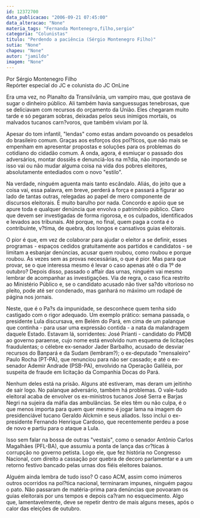 ```yaml
---
id: 12372700
data_publicacao: "2006-09-21 07:45:00"
data_alteracao: "None"
materia_tags: "Fernanda Montenegro,filho,sergio"
categoria: "Colunistas"
titulo: "Perdendo a paciência (Sérgio Montenegro Filho)"
sutia: "None"
chapeu: "None"
autor: "jamildo"
imagem: "None"
---
```

<p>Por S&eacute;rgio Montenegro Filho<br />Rep&oacute;rter especial do JC e colunista do JC OnLine</p>
<p>Era uma vez, no Planalto da Transilv&acirc;nia, um vampiro mau, que gostava de sugar o dinheiro p&uacute;blico. Ali tamb&eacute;m havia sanguessugas tenebrosas, que se deliciavam com recursos do or&ccedil;amento da Uni&atilde;o. Eles chegaram muito tarde e s&oacute; pegaram sobras, deixadas pelos seus inimigos mortais, os malvados tucanos carn?voros, que tamb&eacute;m viviam por l&aacute;.</p>
<p>Apesar do tom infantil, "lendas" como estas andam povoando os pesadelos do brasileiro comum. Gra&ccedil;as aos esfor&ccedil;os dos pol?ticos, que n&atilde;o mais se empenham em apresentar propostas e solu&ccedil;&otilde;es para os problemas do cotidiano do cidad&atilde;o comum. A onda, agora, &eacute; esmiu&ccedil;ar o passado dos advers&aacute;rios, montar dossi&ecirc;s e denunci&aacute;-los na m?dia, n&atilde;o importando se isso vai ou n&atilde;o mudar alguma coisa na vida dos pobres eleitores, absolutamente entediados com o novo "estilo".</p>
<p>Na verdade, ningu&eacute;m aguenta mais tanto esc&acirc;ndalo. Ali&aacute;s, do jeito que a coisa vai, essa palavra, em breve, perder&aacute; a for&ccedil;a e passar&aacute; a figurar ao lado de tantas outras, relegadas ao papel de mero componente de discursos eleitorais. &Eacute; muito barulho por nada. Concordo e ap&oacute;io que se apure toda e qualquer den&uacute;ncia que envolva o patrim&ocirc;nio p&uacute;blico. Claro que devem ser investigadas de forma rigorosa, e os culpados, identificados e levados aos tribunais. At&eacute; porque, no final, quem paga a conta &eacute; o contribuinte, v?tima, de quebra, dos longos e cansativos guias eleitorais.</p>
<p>O pior &eacute; que, em vez de colaborar para ajudar o eleitor a se definir, esses programas - espa&ccedil;os cedidos gratuitamente aos partidos e candidatos - se limitam a esbanjar den&uacute;ncias, acusar quem roubou, como roubou e porque roubou. &Agrave;s vezes sem as provas necess&aacute;rias, o que &eacute; pior. Mas para que provar, se o que interessa mesmo &eacute; levar o caso apenas at&eacute; o dia 1&ordm; de outubro? Depois disso, passado o affair das urnas, ningu&eacute;m vai mesmo lembrar de acompanhar as investiga&ccedil;&otilde;es. Via de regra, o caso fica restrito ao Minist&eacute;rio P&uacute;blico e, se o candidato acusado n&atilde;o tiver sa?do vitorioso no pleito, pode at&eacute; ser condenado, mas ganhar&aacute; no m&aacute;ximo um rodap&eacute; de p&aacute;gina nos jornais.</p>
<p>Neste, que &eacute; o Pa?s da impunidade, se desconhece quem tenha sido castigado com o rigor adequado. Um exemplo pr&aacute;tico: semana passada, o presidente Lula discursava, em Bel&eacute;m do Par&aacute;, em cima de um palanque que continha - para usar uma express&atilde;o contida - a nata da malandragem daquele Estado. Estavam l&aacute;, sorridentes: Jos&eacute; Prianti - candidato do PMDB ao governo paraense, cujo nome est&aacute; envolvido num esquema de licita&ccedil;&otilde;es fraudulentas; o c&eacute;lebre ex-senador Jader Barbalho, acusado de desviar recursos do Banpar&aacute; e da Sudam (lembram?); o ex-deputado "mensaleiro" Paulo Rocha (PT-PA), que renunciou para n&atilde;o ser cassado; e at&eacute; o ex-senador Ademir Andrade (PSB-PA), envolvido na Opera&ccedil;&atilde;o Galil&eacute;ia, por suspeita de fraude em licita&ccedil;&atilde;o da Companhia Docas do Par&aacute;.</p>
<p>Nenhum deles est&aacute; na pris&atilde;o. Alguns at&eacute; estiveram, mas deram um jeitinho de sair logo. No palanque advers&aacute;rio, tamb&eacute;m h&aacute; problemas. O vale-tudo eleitoral acaba de envolver os ex-ministros tucanos Jos&eacute; Serra e Barjas Negri na sujeira da m&aacute;fia das ambul&acirc;ncias. Se eles t&ecirc;m ou n&atilde;o culpa, &eacute; o que menos importa para quem quer mesmo &eacute; jogar lama na imagem do presidenci&aacute;vel tucano Geraldo Alckmin e seus aliados. Isso inclui o ex-presidente Fernando Henrique Cardoso, que recentemente perdeu a pose de novo e partiu para o ataque a Lula.</p>
<p>Isso sem falar na bossa de outras "vestais", como o senador Ant&ocirc;nio Carlos Magalh&atilde;es (PFL-BA), que assumiu a ponta de lan&ccedil;a das cr?ticas &agrave; corrup&ccedil;&atilde;o no governo petista. Logo ele, que fez hist&oacute;ria no Congresso Nacional, com direito a cassa&ccedil;&atilde;o por quebra de decoro parlamentar e a um retorno festivo bancado pelas urnas dos fi&eacute;is eleitores baianos.</p>
<p>Algu&eacute;m ainda lembra de tudo isso? O caso ACM, assim como in&uacute;meros outros ocorridos na pol?tica nacional, terminaram impunes, ningu&eacute;m pagou o pato. N&atilde;o passaram de mat&eacute;ria-prima para den&uacute;ncias que povoaram os guias eleitorais por uns tempos e depois ca?ram no esquecimento. Algo que, lamentavelmente, deve se repetir dentro de mais alguns meses, ap&oacute;s o calor das elei&ccedil;&otilde;es de outubro.</p>
